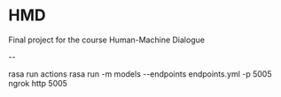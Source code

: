 # HMD
Final project for the course Human-Machine Dialogue

--

rasa run actions
rasa run -m models --endpoints endpoints.yml -p 5005
ngrok http 5005